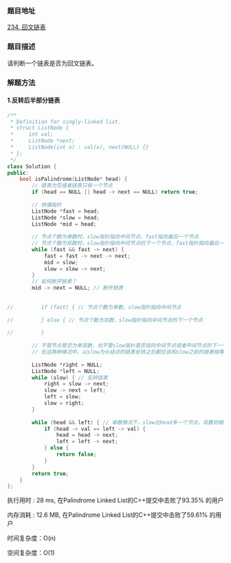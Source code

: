 ### 题目地址
[234. 回文链表](https://leetcode-cn.com/problems/palindrome-linked-list/)
### 题目描述
请判断一个链表是否为回文链表。

### 解题方法

#### 1.反转后半部分链表
```C++
/**
 * Definition for singly-linked list.
 * struct ListNode {
 *     int val;
 *     ListNode *next;
 *     ListNode(int x) : val(x), next(NULL) {}
 * };
 */
class Solution {
public:
    bool isPalindrome(ListNode* head) {
        // 链表为空或者链表只有一个节点
        if (head == NULL || head -> next == NULL) return true;
        
        // 快慢指针
        ListNode *fast = head;
        ListNode *slow = head;
        ListNode *mid = head;
        
        // 节点个数为单数时，slow指针指向中间节点，fast指向最后一个节点
        // 节点个数为双数时，slow指针指向中间节点的下一个节点，fast指针指向最后一个节点的下一个节点(空节点)
        while (fast && fast -> next) {
            fast = fast -> next -> next;
            mid = slow;
            slow = slow -> next;
        }
        // 如何断开链表？
        mid -> next = NULL; // 断开链表
        
        
//         if (fast) { // 节点个数为单数，slow指针指向中间节点
            
//         } else { // 节点个数为双数，slow指针指向中间节点的下一个节点
            
//         }
        
        // 不管节点是否为单双数，也不管slow指针是否指向中间节点或者中间节点的下一个节点
        // 在这两种情况中，以slow为头结点的链表反转之后都应该和slow之前的链表相等
        
        ListNode *right = NULL;
        ListNode *left = NULL;
        while (slow) { // 反转链表
            right = slow -> next;
            slow -> next = left;
            left = slow;
            slow = right;
        }
        
        while (head && left) { // 单数情况下，slow比head多一个节点，双数则相等
            if (head -> val == left -> val) {
                head = head -> next;
                left = left -> next;
            } else {
                return false;
            }
        }
        return true;
    }
};
```
执行用时 : 28 ms, 在Palindrome Linked List的C++提交中击败了93.35% 的用户

内存消耗 : 12.6 MB, 在Palindrome Linked List的C++提交中击败了59.61% 的用户


时间复杂度：O(n)

空间复杂度：O(1)